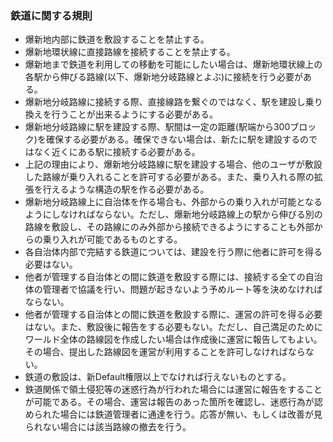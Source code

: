 ### 鉄道に関する規則

- 爆新地内部に鉄道を敷設することを禁止する。
- 爆新地環状線に直接路線を接続することを禁止する。
- 爆新地まで鉄道を利用しての移動を可能にしたい場合は、爆新地環状線上の各駅から伸びる路線(以下、爆新地分岐路線とよぶ)に接続を行う必要がある。
- 爆新地分岐路線に接続する際、直接線路を繋ぐのではなく、駅を建設し乗り換えを行うことが出来るようにする必要がある。
- 爆新地分岐路線に駅を建設する際、駅間は一定の距離(駅端から300ブロック)を確保する必要がある。確保できない場合は、新たに駅を建設するのではなく近くにある駅に接続する必要がある。
- 上記の理由により、爆新地分岐路線に駅を建設する場合、他のユーザが敷設した路線が乗り入れることを許可する必要がある。また、乗り入れる際の拡張を行えるような構造の駅を作る必要がある。
- 爆新地分岐路線上に自治体を作る場合も、外部からの乗り入れが可能となるようにしなければならない。ただし、爆新地分岐路線上の駅から伸びる別の路線を敷設し、その路線にのみ外部から接続できるようにすることも外部からの乗り入れが可能であるものとする。
- 各自治体内部で完結する鉄道については、建設を行う際に他者に許可を得る必要はない。
- 他者が管理する自治体との間に鉄道を敷設する際には、接続する全ての自治体の管理者で協議を行い、問題が起きないよう予めルート等を決めなければならない。
- 他者が管理する自治体との間に鉄道を敷設する際に、運営の許可を得る必要はない。また、敷設後に報告をする必要もない。ただし、自己満足のためにワールド全体の路線図を作成したい場合は作成後に運営に報告してもよい。その場合、提出した路線図を運営が利用することを許可しなければならない。
- 鉄道の敷設は、新Default権限以上でなければ行えないものとする。
- 鉄道関係で領土侵犯等の迷惑行為が行われた場合には運営に報告をすることが可能である。その場合、運営は報告のあった箇所を確認し、迷惑行為が認められた場合には鉄道管理者に通達を行う。応答が無い、もしくは改善が見られない場合には該当路線の撤去を行う。